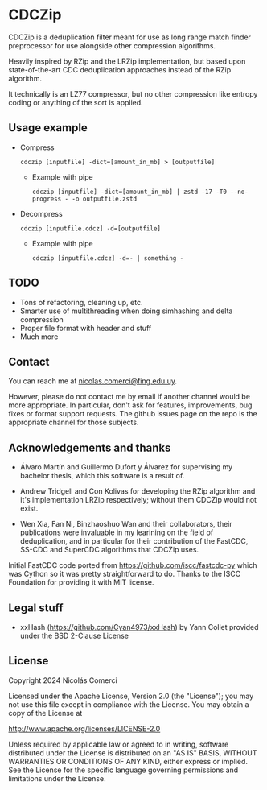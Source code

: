 CDCZip
===========

CDCZip is a deduplication filter meant for use as long range match finder preprocessor
for use alongside other compression algorithms.

Heavily inspired by RZip and the LRZip implementation, but based upon state-of-the-art CDC deduplication approaches
instead of the RZip algorithm.

It technically is an LZ77 compressor, but no other compression like entropy coding or anything of the sort is applied.

Usage example
-------------
- Compress

    `cdczip [inputfile] -dict=[amount_in_mb] > [outputfile]`
  - Example with pipe
  
    `cdczip [inputfile] -dict=[amount_in_mb] | zstd -17 -T0 --no-progress - -o outputfile.zstd`
- Decompress

  `cdczip [inputfile.cdcz] -d=[outputfile]`
  - Example with pipe

    `cdczip [inputfile.cdcz] -d=- | something -`

TODO
-------
- Tons of refactoring, cleaning up, etc.
- Smarter use of multithreading when doing simhashing and delta compression
- Proper file format with header and stuff
- Much more

Contact
-------
You can reach me at nicolas.comerci@fing.edu.uy.

However, please do not contact me by email if another channel would be more appropriate.
In particular, don't ask for features, improvements, bug fixes or format support requests.
The github issues page on the repo is the appropriate channel for those subjects.

Acknowledgements and thanks
-----------

- Álvaro Martín and Guillermo Dufort y Álvarez for supervising my bachelor thesis, which this software is a result of.


- Andrew Tridgell and Con Kolivas for developing the RZip algorithm and it's implementation LRZip respectively; without them CDCZip would not exist.


- Wen Xia, Fan Ni, Binzhaoshuo Wan and their collaborators, their publications were invaluable in my learining on the field of deduplication,
and in particular for their contribution of the FastCDC, SS-CDC and SuperCDC algorithms that CDCZip uses.

Initial FastCDC code ported from https://github.com/iscc/fastcdc-py which was Cython so it was pretty straightforward to do.
Thanks to the ISCC Foundation for providing it with MIT license.

Legal stuff
-----------
- xxHash (https://github.com/Cyan4973/xxHash) by Yann Collet provided under the BSD 2-Clause License

License
-------
Copyright 2024 Nicolás Comerci

Licensed under the Apache License, Version 2.0 (the "License");
you may not use this file except in compliance with the License.
You may obtain a copy of the License at

http://www.apache.org/licenses/LICENSE-2.0

Unless required by applicable law or agreed to in writing, software
distributed under the License is distributed on an "AS IS" BASIS,
WITHOUT WARRANTIES OR CONDITIONS OF ANY KIND, either express or implied.
See the License for the specific language governing permissions and
limitations under the License.
